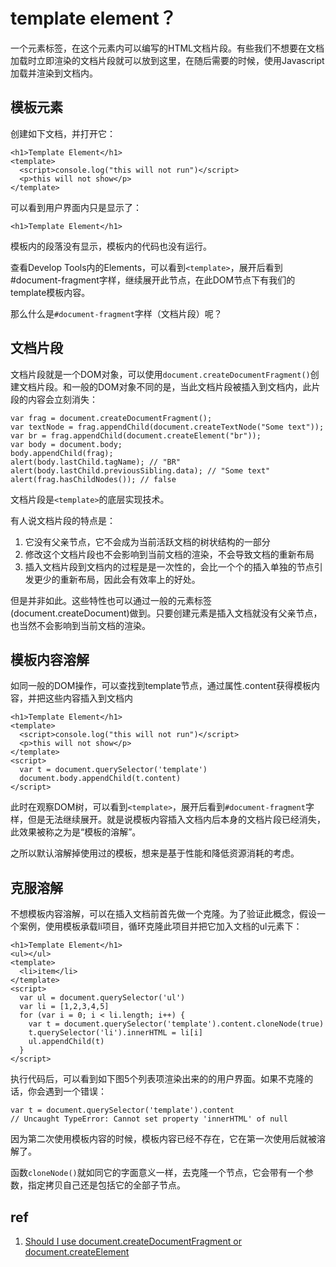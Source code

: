 # template element？

一个元素标签，在这个元素内可以编写的HTML文档片段。有些我们不想要在文档加载时立即渲染的文档片段就可以放到这里，在随后需要的时候，使用Javascript加载并渲染到文档内。

## 模板元素

创建如下文档，并打开它：

	<h1>Template Element</h1>
	<template>
	  <script>console.log("this will not run")</script>
	  <p>this will not show</p>
	</template>

可以看到用户界面内只是显示了：
	
	<h1>Template Element</h1>

模板内的段落没有显示，模板内的代码也没有运行。

查看Develop Tools内的Elements，可以看到`<template>`，展开后看到#document-fragment字样，继续展开此节点，在此DOM节点下有我们的template模板内容。

那么什么是`#document-fragment`字样（文档片段）呢？

## 文档片段

文档片段就是一个DOM对象，可以使用`document.createDocumentFragment()`创建文档片段。和一般的DOM对象不同的是，当此文档片段被插入到文档内，此片段的内容会立刻消失：

	var frag = document.createDocumentFragment();
	var textNode = frag.appendChild(document.createTextNode("Some text"));
	var br = frag.appendChild(document.createElement("br"));
	var body = document.body;
	body.appendChild(frag);
	alert(body.lastChild.tagName); // "BR"
	alert(body.lastChild.previousSibling.data); // "Some text"
	alert(frag.hasChildNodes()); // false

文档片段是`<template>`的底层实现技术。

有人说文档片段的特点是：

1. 它没有父亲节点，它不会成为当前活跃文档的树状结构的一部分
2. 修改这个文档片段也不会影响到当前文档的渲染，不会导致文档的重新布局
3. 插入文档片段到文档内的过程是是一次性的，会比一个个的插入单独的节点引发更少的重新布局，因此会有效率上的好处。

但是并非如此。这些特性也可以通过一般的元素标签(document.createDocument)做到。只要创建元素是插入文档就没有父亲节点，也当然不会影响到当前文档的渲染。


## 模板内容溶解

如同一般的DOM操作，可以查找到template节点，通过属性.content获得模板内容，并把这些内容插入到文档内

	<h1>Template Element</h1>
	<template>
	  <script>console.log("this will not run")</script>
	  <p>this will not show</p>
	</template>
	<script>
	  var t = document.querySelector('template')
	  document.body.appendChild(t.content)
	</script>

此时在观察DOM树，可以看到`<template>`，展开后看到`#document-fragment`字样，但是无法继续展开。就是说模板内容插入文档内后本身的文档片段已经消失，此效果被称之为是“模板的溶解”。

之所以默认溶解掉使用过的模板，想来是基于性能和降低资源消耗的考虑。

## 克服溶解

不想模板内容溶解，可以在插入文档前首先做一个克隆。为了验证此概念，假设一个案例，使用模板承载li项目，循环克隆此项目并把它加入文档的ul元素下：

	<h1>Template Element</h1>
	<ul></ul>
	<template>
	  <li>item</li>
	</template>
	<script>
	  var ul = document.querySelector('ul')
	  var li = [1,2,3,4,5]
	  for (var i = 0; i < li.length; i++) {
	  	var t = document.querySelector('template').content.cloneNode(true)
	  	t.querySelector('li').innerHTML = li[i]
	  	ul.appendChild(t)
	  }
	</script>

执行代码后，可以看到如下图5个列表项渲染出来的的用户界面。如果不克隆的话，你会遇到一个错误：

	var t = document.querySelector('template').content
	// Uncaught TypeError: Cannot set property 'innerHTML' of null

因为第二次使用模板内容的时候，模板内容已经不存在，它在第一次使用后就被溶解了。

函数`cloneNode()`就如同它的字面意义一样，去克隆一个节点，它会带有一个参数，指定拷贝自己还是包括它的全部子节点。

## ref

1. [Should I use document.createDocumentFragment or document.createElement](https://stackoverflow.com/questions/3397161/should-i-use-document-createdocumentfragment-or-document-createelement)
